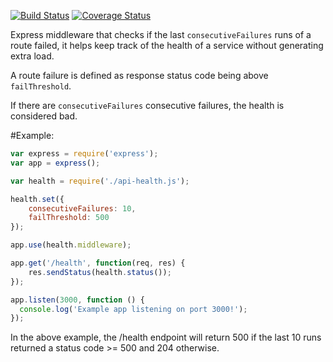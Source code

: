 
[![Build Status](https://travis-ci.org/dcolens/service-health.svg?branch=master)](https://travis-ci.org/dcolens/service-health) [![Coverage Status](https://coveralls.io/repos/github/dcolens/service-health/badge.svg?branch=master)](https://coveralls.io/github/dcolens/service-health?branch=master)

Express middleware that checks if the last `consecutiveFailures` runs of a route failed, it helps keep track of the health of a service without generating extra load.

A route failure is defined as response status code being above `failThreshold`.

If there are `consecutiveFailures` consecutive failures, the health is considered bad.

#Example:

```javascript
var express = require('express');
var app = express();

var health = require('./api-health.js');

health.set({
    consecutiveFailures: 10, 
    failThreshold: 500
});

app.use(health.middleware);

app.get('/health', function(req, res) {
    res.sendStatus(health.status());
});

app.listen(3000, function () {
  console.log('Example app listening on port 3000!');
});
```

In the above example, the /health endpoint will return 500 if the last 10 runs returned a status code >= 500 and 204 otherwise.
